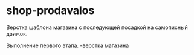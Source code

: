# shop-prodavalos
Верстка шаблона магазина с последующей посадкой на самописный движок.

Выполнение первого этапа.
-верстка магазина

